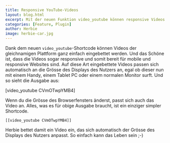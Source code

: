 ```yaml
---
title: Responsive YouTube-Videos
layout: blog.html
excerpt: Mit der neuen Funktion video_youtube können responsive Videos eingebaut werden, die sich automatisch der Grösse des Displays des Nutzers anpassen.
categories: [Feature, Plugin]
author: Herbie
image: herbie-car.jpg
---
```


Dank dem neuen `video_youtube`-Shortcode können Videos der gleichnamigen Plattform ganz
einfach eingebettet werden. Und das Schöne ist, dass die Videos sogar responsive
und somit bereit für mobile und responsive Websites sind. Auf diese Art
eingebettete Videos passen sich automatisch an die Grösse des Displays des
Nutzers an, egal ob dieser nun mit einem Handy, einem Tablet PC oder einem
normalen Monitor surft. Und so sieht die Ausgabe aus:

[video_youtube CVmOTwpYMB4]

Wenn du die Grösse des Browserfensters änderst, passt sich auch das Video an.
Alles, was es für obige Ausgabe braucht, ist ein einziger simpler Shortcode.

    [[video_youtube CVmOTwpYMB4]]

Herbie bettet damit ein Video ein, das sich automatisch der Grösse des Displays
des Nutzers anpasst. So einfach kann das Leben sein ;-)
